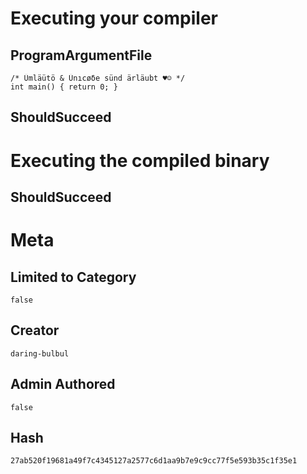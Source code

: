 # Executing your compiler

## ProgramArgumentFile

```
/* Ümläütö & Ünıcøδe sünd ärläubt ♥☺ */
int main() { return 0; }
```

## ShouldSucceed

# Executing the compiled binary

## ShouldSucceed

# Meta

## Limited to Category

```
false
```

## Creator

```
daring-bulbul
```

## Admin Authored

```
false
```

## Hash

```
27ab520f19681a49f7c4345127a2577c6d1aa9b7e9c9cc77f5e593b35c1f35e1
```
